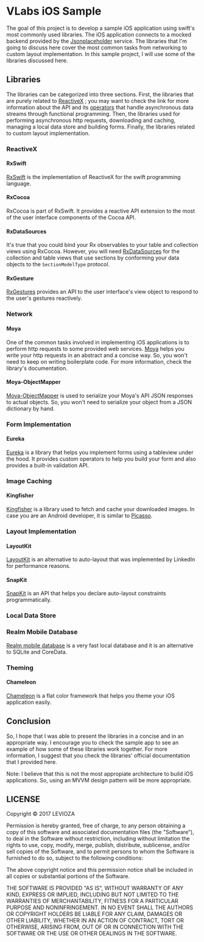 # VLabs iOS Sample

The goal of this project is to develop a sample iOS application using swift's most commonly used libraries. The iOS application connects to a mocked backend provided by the [Jsonplaceholder](https://jsonplaceholder.typicode.com/) service. The libraries that I'm going to discuss here cover the most common tasks from networking to custom layout implementation. In this sample project, I will use some of the libraries discussed here.

## Libraries

The libraries can be categorized into three sections. First, the libraries that are purely related to [ReactiveX](http://reactivex.io/) ; you may want to check the link for more information about the API and its [operators](http://reactivex.io/documentation/operators.html) that handle asynchronous data streams through functional programming. Then, the libraries used for performing asynchronous http requests, downloading and caching, managing a local data store and building forms. Finally, the libraries related to custom layout implementation.

### ReactiveX

#### RxSwift

[RxSwift](https://github.com/ReactiveX/RxSwift) is the implementation of ReactiveX for the swift programming language.

#### RxCocoa

RxCocoa is part of RxSwift. It provides a reactive API extension to the most of the user interface components of the Cocoa API.

#### RxDataSources

It's true that you could bind your Rx observables to your table and collection views using RxCocoa. However, you will need [RxDataSources](https://github.com/RxSwiftCommunity/RxDataSources) for the collection and table views that use sections by conforming your data objects to the `SectionModelType` protocol.

#### RxGesture

[RxGestures](https://github.com/RxSwiftCommunity/RxGesture) provides an API to the user interface's view object to respond to the user's gestures reactively.

### Network  

#### Moya

One of the common tasks involved in implementing iOS applications is to perform http requests to some provided web services. [Moya](https://github.com/Moya/Moya) helps you write your http requests in an abstract and a concise way. So, you won't need to keep on writing boilerplate code. For more information, check the library's documentation.

#### Moya-ObjectMapper

[Moya-ObjectMapper](https://github.com/ivanbruel/Moya-ObjectMapper) is used to serialize your Moya's API JSON responses to actual objects. So, you won't need to serialize your object from a JSON dictionary by hand.

### Form Implementation

#### Eureka

[Eureka](https://github.com/xmartlabs/Eureka) is a library that helps you implement forms using a tableview under the hood. It provides custom operators to help you build your form and also provides a built-in validation API.

### Image Caching

#### Kingfisher

[Kingfisher](https://github.com/onevcat/Kingfisher) is a library used to fetch and cache your downloaded images. In case you are an Android developer, it is similar to [Picasso](http://square.github.io/picasso/).

### Layout Implementation

#### LayoutKit

[LayoutKit](http://layoutkit.org) is an alternative to auto-layout that was implemented by LinkedIn for performance reasons. 

#### SnapKit

[SnapKit](https://github.com/SnapKit/SnapKit) is an API that helps you declare auto-layout constraints programmatically.

### Local Data Store

### Realm Mobile Database

[Realm mobile database](https://realm.io/products/realm-mobile-database/) is a very fast local database and it is an alternative to SQLite and CoreData.

### Theming

#### Chameleon

[Chameleon](https://github.com/ViccAlexander/Chameleon) is a flat color framework that helps you theme your iOS application easily.

## Conclusion

So, I hope that I was able to present the libraries in a concise and in an appropriate way. I encourage you to check the sample app to see an example of how some of these libraries work together. For more information, I suggest that you check the libraries' official documentation that I provided here.

Note: I believe that this is not the most appropiate architecture to build iOS applications. So, using an MVVM design pattern will be more appropriate.

## LICENSE

Copyright © 2017 LEVIOZA

Permission is hereby granted, free of charge, to any person obtaining a copy of this software and associated documentation files (the "Software"), to deal in the Software without restriction, including without limitation the rights to use, copy, modify, merge, publish, distribute, sublicense, and/or sell copies of the Software, and to permit persons to whom the Software is furnished to do so, subject to the following conditions:

The above copyright notice and this permission notice shall be included in all copies or substantial portions of the Software.

THE SOFTWARE IS PROVIDED "AS IS", WITHOUT WARRANTY OF ANY KIND, EXPRESS OR IMPLIED, INCLUDING BUT NOT LIMITED TO THE WARRANTIES OF MERCHANTABILITY, FITNESS FOR A PARTICULAR PURPOSE AND NONINFRINGEMENT. IN NO EVENT SHALL THE AUTHORS OR COPYRIGHT HOLDERS BE LIABLE FOR ANY CLAIM, DAMAGES OR OTHER LIABILITY, WHETHER IN AN ACTION OF CONTRACT, TORT OR OTHERWISE, ARISING FROM, OUT OF OR IN CONNECTION WITH THE SOFTWARE OR THE USE OR OTHER DEALINGS IN THE SOFTWARE.
